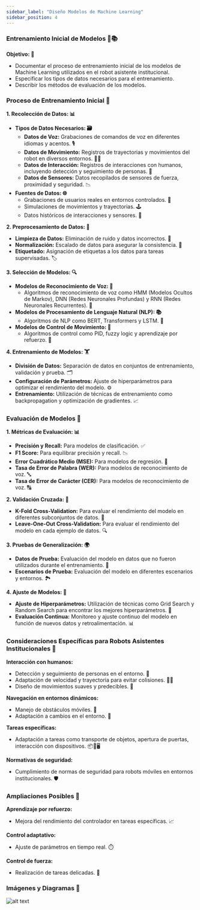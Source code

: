```yaml
---
sidebar_label: "Diseño Modelos de Machine Learning"
sidebar_position: 4
---
```



### Entrenamiento Inicial de Modelos 🤖📚

**Objetivo: 🎯**

- Documentar el proceso de entrenamiento inicial de los modelos de Machine Learning utilizados en el robot asistente institucional.
- Especificar los tipos de datos necesarios para el entrenamiento.
- Describir los métodos de evaluación de los modelos.

### Proceso de Entrenamiento Inicial 🚀

**1. Recolección de Datos: 📊**
- **Tipos de Datos Necesarios: 🗃️**
  - **Datos de Voz:** Grabaciones de comandos de voz en diferentes idiomas y acentos. 🎙️
  - **Datos de Movimiento:** Registros de trayectorias y movimientos del robot en diversos entornos. 🏃‍♂️
  - **Datos de Interacción:** Registros de interacciones con humanos, incluyendo detección y seguimiento de personas. 👥
  - **Datos de Sensores:** Datos recopilados de sensores de fuerza, proximidad y seguridad. 📉
- **Fuentes de Datos: 🌐**
  - Grabaciones de usuarios reales en entornos controlados. 🎥
  - Simulaciones de movimientos y trayectorias. 🕹️
  - Datos históricos de interacciones y sensores. 📜

**2. Preprocesamiento de Datos: 🧹**
- **Limpieza de Datos:** Eliminación de ruido y datos incorrectos. 🚫
- **Normalización:** Escalado de datos para asegurar la consistencia. 📏
- **Etiquetado:** Asignación de etiquetas a los datos para tareas supervisadas. 🏷️

**3. Selección de Modelos: 🔍**
- **Modelos de Reconocimiento de Voz: 🎤**
  - Algoritmos de reconocimiento de voz como HMM (Modelos Ocultos de Markov), DNN (Redes Neuronales Profundas) y RNN (Redes Neuronales Recurrentes). 🧠
- **Modelos de Procesamiento de Lenguaje Natural (NLP): 📚**
  - Algoritmos de NLP como BERT, Transformers y LSTM. 🧩
- **Modelos de Control de Movimiento: 🚗**
  - Algoritmos de control como PID, fuzzy logic y aprendizaje por refuerzo. 🔧

**4. Entrenamiento de Modelos: 🏋️**
- **División de Datos:** Separación de datos en conjuntos de entrenamiento, validación y prueba. 🗂️
- **Configuración de Parámetros:** Ajuste de hiperparámetros para optimizar el rendimiento del modelo. ⚙️
- **Entrenamiento:** Utilización de técnicas de entrenamiento como backpropagation y optimización de gradientes. 📈

### Evaluación de Modelos 📏

**1. Métricas de Evaluación: 📊**
- **Precisión y Recall:** Para modelos de clasificación. ✅
- **F1 Score:** Para equilibrar precisión y recall. 📉
- **Error Cuadrático Medio (MSE):** Para modelos de regresión. 🔢
- **Tasa de Error de Palabra (WER):** Para modelos de reconocimiento de voz. 🔤
- **Tasa de Error de Carácter (CER):** Para modelos de reconocimiento de voz. 🔠

**2. Validación Cruzada: 🔄**
- **K-Fold Cross-Validation:** Para evaluar el rendimiento del modelo en diferentes subconjuntos de datos. 🧪
- **Leave-One-Out Cross-Validation:** Para evaluar el rendimiento del modelo en cada ejemplo de datos. 🔍

**3. Pruebas de Generalización: 🌍**
- **Datos de Prueba:** Evaluación del modelo en datos que no fueron utilizados durante el entrenamiento. 🧩
- **Escenarios de Prueba:** Evaluación del modelo en diferentes escenarios y entornos. 🏞️

**4. Ajuste de Modelos: 🔧**
- **Ajuste de Hiperparámetros:** Utilización de técnicas como Grid Search y Random Search para encontrar los mejores hiperparámetros. 🎯
- **Evaluación Continua:** Monitoreo y ajuste continuo del modelo en función de nuevos datos y retroalimentación. 📊

### Consideraciones Específicas para Robots Asistentes Institucionales 🏢

**Interacción con humanos:**
- Detección y seguimiento de personas en el entorno. 👀
- Adaptación de velocidad y trayectoria para evitar colisiones. 🚶‍♂️
- Diseño de movimientos suaves y predecibles. 🤖

**Navegación en entornos dinámicos:**
- Manejo de obstáculos móviles. 🚧
- Adaptación a cambios en el entorno. 🌟

**Tareas específicas:**
- Adaptación a tareas como transporte de objetos, apertura de puertas, interacción con dispositivos. 📦🚪🖥️

**Normativas de seguridad:**
- Cumplimiento de normas de seguridad para robots móviles en entornos institucionales. 🛡️

### Ampliaciones Posibles 🚀

**Aprendizaje por refuerzo:**
- Mejora del rendimiento del controlador en tareas específicas. 📈

**Control adaptativo:**
- Ajuste de parámetros en tiempo real. ⏱️

**Control de fuerza:**
- Realización de tareas delicadas. 🤲

### Imágenes y Diagramas 📸
![alt text](img/entrenamiento.png)
